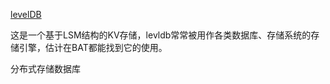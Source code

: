 [levelDB](https://github.com/google/leveldb)

这是一个基于LSM结构的KV存储，levldb常常被用作各类数据库、存储系统的存储引擎，估计在BAT都能找到它的使用。

分布式存储数据库